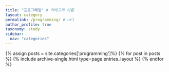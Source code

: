 ```yaml
---
title: "프로그래밍" # 카테고리 이름
layout: category
permalink: /programming/ # url
author_profile: true
taxonomy: study
sidebar:
  nav: "categories"
---
```


{% assign posts = site.categories['programming']%}
{% for post in posts %}
  {% include archive-single.html type=page.entries_layout %}
{% endfor %}